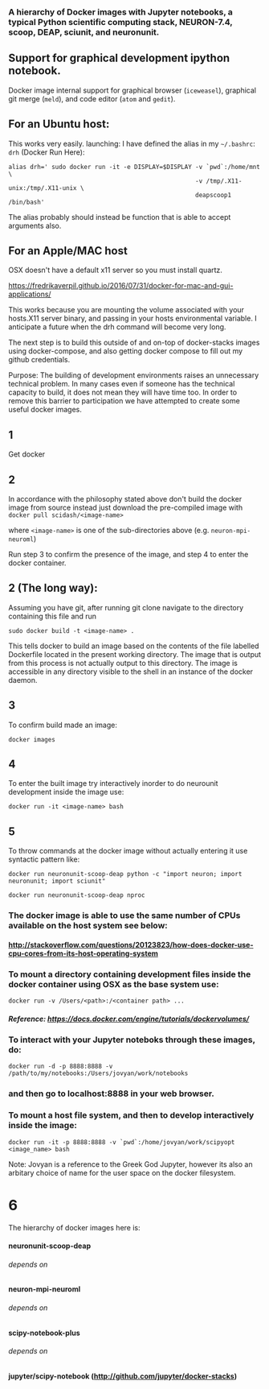 

### A hierarchy of Docker images with Jupyter notebooks, a typical Python scientific computing stack, NEURON-7.4, scoop, DEAP, sciunit, and neuronunit.

## Support for graphical development ipython notebook.

Docker image internal support for graphical browser (`iceweasel`), graphical git merge (`meld`), and code editor (`atom` and `gedit`). 

## For an Ubuntu host:
This works very easily.
launching: 
I have defined the alias in my `~/.bashrc`:
`drh` (Docker Run Here):

```
alias drh=' sudo docker run -it -e DISPLAY=$DISPLAY -v `pwd`:/home/mnt \
                                                    -v /tmp/.X11-unix:/tmp/.X11-unix \
                                                    deapscoop1 /bin/bash'
```
The alias probably should instead be function that is able to accept arguments also.

## For an Apple/MAC host

OSX doesn't have a default x11 server so you must install quartz.

https://fredrikaverpil.github.io/2016/07/31/docker-for-mac-and-gui-applications/

This works because you are mounting the volume associated with your hosts.X11 server binary,  and passing in your hosts environmental variable. I anticipate a future when the drh command will become very long.

The next step is to build this outside of and on-top of docker-stacks images using docker-compose, and also getting docker compose to fill out my github credentials.

Purpose: The building of development environments raises an unnecessary technical problem. In many cases even if someone has the technical capacity to build, it does not mean they will have time too. In order to remove this barrier to participation we have attempted to create some useful docker images. 

## 1
Get docker 

## 2 
In accordance with the philosophy stated above don't build the docker image from source instead just download the pre-compiled image with
`docker pull scidash/<image-name>`

where `<image-name>` is one of the sub-directories above (e.g. `neuron-mpi-neuroml`)

Run step 3 to confirm the presence of the image, and step 4 to enter the docker container.

## 2 (The long way):
Assuming you have git, after running git clone navigate to the directory containing this file and run

`sudo docker build -t <image-name> .`

This tells docker to build an image based on the contents of the file labelled Dockerfile located in the present working directory. The image that is output from this process is not actually output to this directory. The image is accessible in any directory visible to the shell in an instance of the docker daemon.

## 3
To confirm build made an image:

`docker images`

## 4
To enter the built image try interactively inorder to do neurounit development inside the image use:

`docker run -it <image-name> bash`

## 5
To throw commands at the docker image without actually entering it use syntactic pattern like:

`docker run neuronunit-scoop-deap python -c "import neuron; import neuronunit; import sciunit"`

`docker run neuronunit-scoop-deap nproc`

### The docker image is able to use the same number of CPUs available on the host system see below:
#### http://stackoverflow.com/questions/20123823/how-does-docker-use-cpu-cores-from-its-host-operating-system

### To mount a directory containing development files inside the docker container using OSX as the base system use:
`docker run -v /Users/<path>:/<container path> ...`
##### Reference: https://docs.docker.com/engine/tutorials/dockervolumes/

### To interact with your Jupyter noteboks through these images, do:
`docker run -d -p 8888:8888 -v /path/to/my/notebooks:/Users/jovyan/work/notebooks`
### and then go to localhost:8888 in your web browser.

### To mount a host file system, and then to develop interactively inside the image:

```docker run -it -p 8888:8888 -v `pwd`:/home/jovyan/work/scipyopt <image_name> bash```

Note: Jovyan is a reference to the Greek God Jupyter, however its also an arbitary choice of name for the user space on the docker filesystem. 

# 6
The hierarchy of docker images here is:  
#### neuronunit-scoop-deap
###### depends on
#### neuron-mpi-neuroml
###### depends on
#### scipy-notebook-plus
###### depends on
#### jupyter/scipy-notebook (http://github.com/jupyter/docker-stacks)
